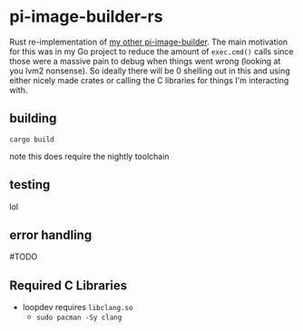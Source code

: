 # pi-image-builder-rs

Rust re-implementation of [my other pi-image-builder](https://github.com/LadySerena/pi-image-builder). The main
motivation for this was in my Go project to reduce the amount of `exec.cmd()` calls since those were a massive pain to
debug when things went wrong (looking at you lvm2 nonsense). So ideally there will be 0 shelling out in this and using
either nicely made crates or calling the C libraries for things I'm interacting with.

## building

`cargo build`

note this does require the nightly toolchain

## testing

lol

## error handling

#TODO

## Required C Libraries

- loopdev requires `libclang.so`
    - `sudo pacman -Sy clang`